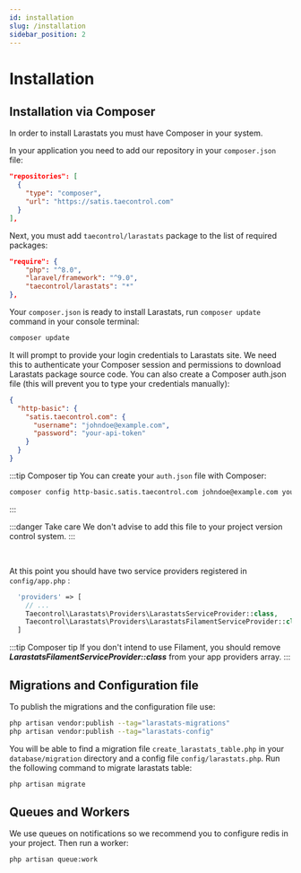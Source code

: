 ```yaml
---
id: installation
slug: /installation
sidebar_position: 2
---
```


# Installation

## Installation via Composer

In order to install Larastats you must have Composer in your system.

In your application you need to add our repository in your `composer.json` file:

```json
"repositories": [
  {
    "type": "composer",
    "url": "https://satis.taecontrol.com"
  }
],
```

Next, you must add `taecontrol/larastats` package to the list of required packages:

```json
"require": {
    "php": "^8.0",
    "laravel/framework": "^9.0",
    "taecontrol/larastats": "*"
},
```

Your `composer.json` is ready to install Larastats, run `composer update` command in your console terminal:

```bash
composer update
```

It will prompt to provide your login credentials to Larastats site. We need this to authenticate your Composer session and permissions to download Larastats package source code. You can also create a Composer auth.json file (this will prevent you to type your credentials manually):

```json
{
  "http-basic": {
    "satis.taecontrol.com": {
      "username": "johndoe@example.com",
      "password": "your-api-token"
    }
  }
}
```

:::tip Composer tip
You can create your `auth.json` file with Composer:
```bash
composer config http-basic.satis.taecontrol.com johndoe@example.com your-api-token
```
:::

:::danger Take care
We don't advise to add this file to your project version control system.
:::

<br />

At this point you should have two service providers registered in `config/app.php`  :

```php
  'providers' => [
    // ...
    Taecontrol\Larastats\Providers\LarastatsServiceProvider::class,
    Taecontrol\Larastats\Providers\LarastatsFilamentServiceProvider::class,
  ]
```

:::tip Composer tip
If you don't intend to use Filament, you should remove **_LarastatsFilamentServiceProvider::class_** from your app providers array.
:::

## Migrations and Configuration file

To publish the migrations and the configuration file use:

```bash
php artisan vendor:publish --tag="larastats-migrations"
php artisan vendor:publish --tag="larastats-config"
```

You will be able to find a migration file `create_larastats_table.php` in your `database/migration` directory and a config file `config/larastats.php`. Run the following command to migrate larastats table:

```bash
php artisan migrate
```

## Queues and Workers

We use queues on notifications so we recommend you to configure redis in your project. Then run a worker:

```bash
php artisan queue:work
```
